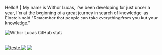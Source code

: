   Hello!! :wave:
  My name is Withor Lucas, i've been developing for just under a year, I'm at the beginning of a great journey in search of knowledge, as Einstein said "Remember     that people can take everything from you but your knowledge."
  
![Withor Lucas GitHub stats](https://github-readme-stats.vercel.app/api?username=withorcello&show_icons=true&theme=tokyonight)

<div style="display: inline_block"><br>
  <a href="https://mail.google.com/mail/u/0/#inbox?compose=DmwnWrRtsfkgfwqhrgLjRJbCtHCSxkHdnxhGQBcXBVqcHfzJSVBgsNhRMrCJGwKFpwwrJbwMrcdl" >
    <img alt="teste" align="center" src="https://img.shields.io/badge/Gmail-D14836?style=for-the-badge&logo=gmail&logoColor=white"/>
  </a>
  <a src="">
    <img align="center" src="https://img.shields.io/badge/Discord-7289DA?style=for-the-badge&logo=discord&logoColor=white"/>
  </a>
  <a src="https://discord.com/withor.dev#3561">
    <img align="center" src="https://img.shields.io/badge/Facebook-1877F2?style=for-the-badge&logo=facebook&logoColor=white"/>
  </a>
</div>

##
